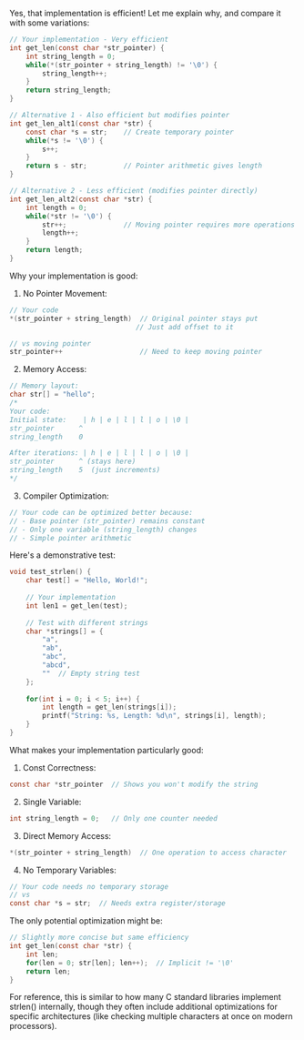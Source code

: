 Yes, that implementation is efficient! Let me explain why, and compare it with some variations:

```c
// Your implementation - Very efficient
int get_len(const char *str_pointer) {
    int string_length = 0;
    while(*(str_pointer + string_length) != '\0') {
        string_length++;
    }
    return string_length;
}

// Alternative 1 - Also efficient but modifies pointer
int get_len_alt1(const char *str) {
    const char *s = str;    // Create temporary pointer
    while(*s != '\0') {
        s++;
    }
    return s - str;         // Pointer arithmetic gives length
}

// Alternative 2 - Less efficient (modifies pointer directly)
int get_len_alt2(const char *str) {
    int length = 0;
    while(*str != '\0') {
        str++;              // Moving pointer requires more operations
        length++;
    }
    return length;
}
```

Why your implementation is good:

1. No Pointer Movement:
```c
// Your code
*(str_pointer + string_length)  // Original pointer stays put
                               // Just add offset to it

// vs moving pointer
str_pointer++                   // Need to keep moving pointer
```

2. Memory Access:
```c
// Memory layout:
char str[] = "hello";
/*
Your code:
Initial state:    | h | e | l | l | o | \0 |
str_pointer      ^
string_length    0

After iterations: | h | e | l | l | o | \0 |
str_pointer      ^ (stays here)
string_length    5  (just increments)
*/
```

3. Compiler Optimization:
```c
// Your code can be optimized better because:
// - Base pointer (str_pointer) remains constant
// - Only one variable (string_length) changes
// - Simple pointer arithmetic
```

Here's a demonstrative test:
```c
void test_strlen() {
    char test[] = "Hello, World!";
    
    // Your implementation
    int len1 = get_len(test);
    
    // Test with different strings
    char *strings[] = {
        "a",
        "ab",
        "abc",
        "abcd",
        ""  // Empty string test
    };
    
    for(int i = 0; i < 5; i++) {
        int length = get_len(strings[i]);
        printf("String: %s, Length: %d\n", strings[i], length);
    }
}
```

What makes your implementation particularly good:

1. Const Correctness:
```c
const char *str_pointer  // Shows you won't modify the string
```

2. Single Variable:
```c
int string_length = 0;   // Only one counter needed
```

3. Direct Memory Access:
```c
*(str_pointer + string_length)  // One operation to access character
```

4. No Temporary Variables:
```c
// Your code needs no temporary storage
// vs
const char *s = str;  // Needs extra register/storage
```

The only potential optimization might be:

```c
// Slightly more concise but same efficiency
int get_len(const char *str) {
    int len;
    for(len = 0; str[len]; len++);  // Implicit != '\0'
    return len;
}
```

For reference, this is similar to how many C standard libraries implement strlen() internally, though they often include additional optimizations for specific architectures (like checking multiple characters at once on modern processors).